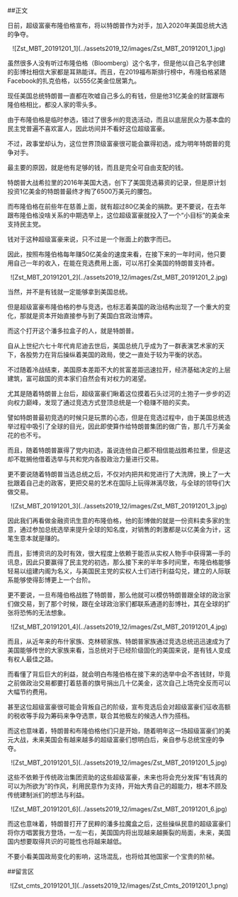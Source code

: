 ##正文

日前，超级富豪布隆伯格宣布，将以特朗普作为对手，加入2020年美国总统大选的争夺。

 <div align="center">![Zst_MBT_20191201_1](../assets2019_12/images/Zst_MBT_20191201_1.jpg)</div>

虽然很多人没有听过布隆伯格（Bloomberg）这个名字，但是他以自己名字创建的彭博社相信大家都是耳熟能详。而且，在2019福布斯排行榜中，布隆伯格紧随Facebook的扎克伯格，以555亿美金位居第九。
 
现任美国总统特朗普一直都在吹嘘自己多么的有钱，但是他31亿美金的财富跟布隆伯格相比，都没人家的零头多。
 
由于布隆伯格是临时参选，错过了很多州的竞选活动，而且以底层民众为基本盘的民主党普遍不喜欢富人，因此坊间并不看好这位超级富豪。
 
不过，政事堂却认为，这位世界顶级富豪很可能会赢得初选，成为明年特朗普的竞争对手。
 
最主要的原因，就是他有足够的钱，而且是完全可自由支配的钱。
 
特朗普大战希拉里的2016年美国大选，创下了美国竞选募资的记录，但是原计划投资1亿美金的特朗普最终才掏了6500万美元的腰包。
 
而布隆伯格在前些年在慈善上面，就有超过80亿美金的捐款。更不要说，在去年跟布隆伯格没啥关系的中期选举上，这位超级富豪就投入了一个“小目标”的美金来支持民主党。

钱对于这种超级富豪来说，只不过是一个账面上的数字而已。
 
因此，按照布隆伯格每年赚50亿美金的速度来看，在接下来的一年时间，他只要用自己一年的收入，在能在竞选费用上面，可以吊打全美国的特朗普支持者。

 <div align="center">![Zst_MBT_20191201_2](../assets2019_12/images/Zst_MBT_20191201_2.jpg)</div>

当然，并不是有钱就一定能够拿到美国总统。
 
但是超级富豪布隆伯格的参与竞选，也标志着美国的政治结构出现了一个重大的变化，那就是资本开始直接参与到了美国白宫政治博弈。
 
而这个打开这个潘多拉盒子的人，就是特朗普。
 
自从上世纪六七十年代肯尼迪去世后，美国总统几乎成为了一群表演艺术家的天下，各股势力在背后操纵着美国的政局，使之一直处于较为平衡的状态。

不过随着冷战结束，美国原本差距不大的贫富差距迅速拉开，经济基础决定的上层建筑，富可敌国的资本家们自然会有对权力的渴望。
 
尤其是随着特朗普上台后，超级富豪们瞅着这位摸着石头过河的土狍子一步步的迈向权力巅峰，发现了通过竞选方式登顶总统是一个稳赚不赔的买卖。
 
譬如特朗普最初竞选的时候只是玩票的心态，但是在竞选过程中，由于美国总统选举过程中吸引了全球的目光，因此即使算作给特朗普集团的做广告，那几千万美金花的也不亏。
 
而且，随着特朗普赢得了党内初选，虽说连他自己都不相信能战胜希拉里，但是这却不耽搁他借着选举与共和党内各股政治力量进行交易。
 
更不要说随着特朗普当选总统之后，不仅对内把共和党进行了大洗牌，换上了一大批跟着自己走的政客，更把交易的艺术在国际上玩得淋漓尽致，与全球的领导们大做交易。

 <div align="center">![Zst_MBT_20191201_3](../assets2019_12/images/Zst_MBT_20191201_3.jpg)</div>

因此我们再看做金融资讯生意的布隆伯格，他的彭博做的就是一份资料卖多家的生意，通过参加总统选举来提升全球的知名度，对销售的刺激都是以亿美金为计，这笔生意本就是赚的。

而且，彭博资讯的及时有效，很大程度上依赖于能否从实权人物手中获得第一手的讯息，因此只要赢得了民主党的初选，那么接下来的半年多时间里，布隆伯格能够轻易以组建内阁为名义，与美国民主党的实权人士们进行利益勾兑，建立的人际联系能够使得彭博更上一个台阶。
 
更不要说，一旦布隆伯格战胜了特朗普，那么他就可以模仿特朗普跟全球的政治家们做交易，到了那个时候，跟在全球政治家们都联系通道的彭博社，其在全球的扩张将恐怖的无法想象。

 <div align="center">![Zst_MBT_20191201_4](../assets2019_12/images/Zst_MBT_20191201_4.jpg)</div>

而且，从近年来的布什家族、克林顿家族、特朗普家族通过竞选总统迅迅速成为了美国能够传世的大家族来看，当总统对于已经阶级固化的美国来说，是有钱人变成有权人最佳之路。
 
而看懂了背后巨大的利益，就会明白布隆伯格在接下来的选举中会不吝钱财，毕竟之前做政治交易都要打着慈善的旗号捐出几十亿美金，这次自己上场完全反而可以大幅节约费用。
 
甚至这位超级富豪很可能会背叛自己的阶级，宣布竞选后会对超级富豪们征收高额的税收等手段为筹码来争夺选票，联合其他极左的候选人作为搭档。
 
而这也意味着，特朗普和布隆伯格他们只是开始，随着明年这一场超级富豪们的美元大战，未来美国会有越来越多的超级富豪们想明白后，亲自参与总统宝座的争夺。

 <div align="center">![Zst_MBT_20191201_5](../assets2019_12/images/Zst_MBT_20191201_5.jpg)</div>

这些不依赖于传统政治集团资助的这些超级富豪，未来也将会充分发挥“有钱真的可以为所欲为”的作风，利用民意作为支持，开始大秀自己的超能力，根本不顾及传统建制派们的想法与利益。
 
 <div align="center">![Zst_MBT_20191201_6](../assets2019_12/images/Zst_MBT_20191201_6.jpg)</div>

而这也意味着，特朗普打开了民粹的潘多拉魔盒之后，这些操纵民意的超级富豪们将你方唱罢我方登场，一左一右，美国国内将出现越来越撕裂的局面，未来，美国国内想要取得共识的可能性也将越来越低。

不要小看美国政局变化的影响，这场混乱，也将给其他国家一个宝贵的阶梯。

##留言区
 <div align="center">![Zst_cmts_20191201_1](../assets2019_12/images/Zst_Cmts_20191201_1.png)</div>